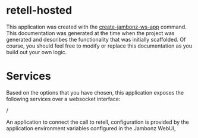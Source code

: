 # retell-hosted

This application was created with the [create-jambonz-ws-app](https://www.npmjs.com/package/create-jambonz-ws-app) command.  This documentation was generated at the time when the project was generated and describes the functionality that was initially scaffolded.  Of course, you should feel free to modify or replace this documentation as you build out your own logic.

# Services 
Based on the options that you have chosen, this application exposes the following services over a websocket interface:

/

An application to connect the call to retell, configuration is provided by the application environment variables configured in the Jambonz WebUI, 